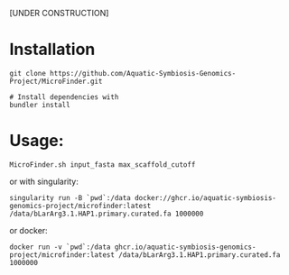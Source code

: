 [UNDER CONSTRUCTION]

# Installation
```
git clone https://github.com/Aquatic-Symbiosis-Genomics-Project/MicroFinder.git

# Install dependencies with
bundler install
```

# Usage:
```
MicroFinder.sh input_fasta max_scaffold_cutoff

```

or with singularity:
```
singularity run -B `pwd`:/data docker://ghcr.io/aquatic-symbiosis-genomics-project/microfinder:latest /data/bLarArg3.1.HAP1.primary.curated.fa 1000000
```

or docker:
```
docker run -v `pwd`:/data ghcr.io/aquatic-symbiosis-genomics-project/microfinder:latest /data/bLarArg3.1.HAP1.primary.curated.fa 1000000

```
